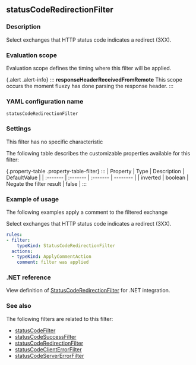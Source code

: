## statusCodeRedirectionFilter

### Description

Select exchanges that HTTP status code indicates a redirect (3XX).

### Evaluation scope

Evaluation scope defines the timing where this filter will be applied. 

{.alert .alert-info}
:::
**responseHeaderReceivedFromRemote** This scope occurs the moment fluxzy has done parsing the response header.
:::

### YAML configuration name

    statusCodeRedirectionFilter

### Settings

This filter has no specific characteristic

The following table describes the customizable properties available for this filter: 

{.property-table .property-table-filter}
:::
| Property | Type | Description | DefaultValue |
| :------- | :------- | :------- | -------- |
| inverted | boolean | Negate the filter result | false |
:::

### Example of usage

The following examples apply a comment to the filtered exchange

Select exchanges that HTTP status code indicates a redirect (3XX).

```yaml
rules:
- filter:
    typeKind: StatusCodeRedirectionFilter
  actions:
  - typeKind: ApplyCommentAction
    comment: filter was applied
```


### .NET reference

View definition of [StatusCodeRedirectionFilter](https://docs.fluxzy.io/api/Fluxzy.Rules.Filters.ResponseFilters.StatusCodeRedirectionFilter.html) for .NET integration.

### See also

The following filters are related to this filter: 

 - [statusCodeFilter](statusCodeFilter)
 - [statusCodeSuccessFilter](statusCodeSuccessFilter)
 - [statusCodeRedirectionFilter](statusCodeRedirectionFilter)
 - [statusCodeClientErrorFilter](statusCodeClientErrorFilter)
 - [statusCodeServerErrorFilter](statusCodeServerErrorFilter)

